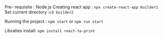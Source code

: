 Pre- requisite : Node.js
Creating react app : ```npx create-react-app builder2```
Set current directory :```cd builder2```


Running the project : ```npm start``` or ```npm run start```


Libraties install: ```npm install react-to-print```
